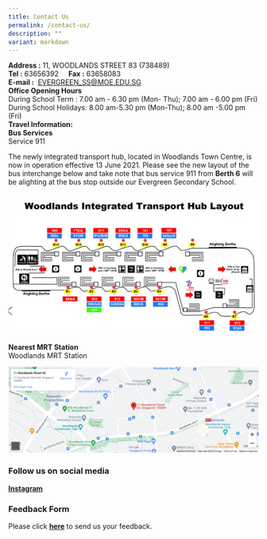 ```yaml
---
title: Contact Us
permalink: /contact-us/
description: ""
variant: markdown
---
```

**Address :** 11, WOODLANDS STREET 83 (738489)  
**Tel :** 63656392     **Fax :** 63658083  
**E-mail :**  [EVERGREEN\_SS@MOE.EDU.SG](mailto:EVERGREEN_SS@MOE.EDU.SG)  
**Office Opening Hours**   
During School Term : 7.00 am - 6.30 pm (Mon- Thu); 7.00 am - 6.00 pm (Fri)  
During School Holidays: 8.00 am-5.30 pm (Mon-Thu); 8.00 am -5.00 pm (Fri)  
**Travel Information:**  
**Bus Services**  
Service 911

The newly integrated transport hub, located in Woodlands Town Centre, is now in operation effective 13 June 2021. Please see the new layout of the bus interchange below and take note that bus service 911 from **Berth 6** will be alighting at the bus stop outside our Evergreen Secondary School.

![](/images/Contact%20Us/C1.jpg)

**Nearest MRT Station**  
Woodlands MRT Station

![](/images/Contact%20Us/C2.png)

### **Follow us on social media**
**[Instagram](https://www.instagram.com/evergreen_secondary_official/)**




### **Feedback Form**

Please click **[here](http://forms.cwp.sg/evergreensec/FormSM4PS)** to send us your feedback.